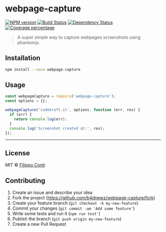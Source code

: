 # webpage-capture 
[![NPM version][npm-image]][npm-url] [![Build Status][travis-image]][travis-url] [![Dependency Status][daviddm-image]][daviddm-url] [![Coverage percentage][coveralls-image]][coveralls-url]
> A super simple way to capture webpages screenshots using phantomjs.

## Installation

```sh
npm install --save webpage-capture
```

## Usage

```js
const webpageCapture = require('webpage-capture');
const options = {};

webpageCapture('codekraft.it', options, function (err, res) {
  if (err) {
    return console.log(err);
  }
  console.log('Screenshot created at:', res);
});
```

---

## License

MIT © [Filippo Conti]()

## Contributing

1. Create an issue and describe your idea
2. Fork the project (https://github.com/b4dnewz/webpage-capture/fork)
3. Create your feature branch (`git checkout -b my-new-feature`)
4. Commit your changes (`git commit -am 'Add some feature'`)
5. Write some tests and run it (`npm run test'`)
6. Publish the branch (`git push origin my-new-feature`)
7. Create a new Pull Request

[npm-image]: https://badge.fury.io/js/webpage-capture.svg
[npm-url]: https://npmjs.org/package/webpage-capture
[travis-image]: https://travis-ci.org/b4dnewz/webpage-capture.svg?branch=master
[travis-url]: https://travis-ci.org/b4dnewz/webpage-capture
[daviddm-image]: https://david-dm.org/b4dnewz/webpage-capture.svg?theme=shields.io
[daviddm-url]: https://david-dm.org/b4dnewz/webpage-capture
[coveralls-image]: https://coveralls.io/repos/b4dnewz/webpage-capture/badge.svg
[coveralls-url]: https://coveralls.io/r/b4dnewz/webpage-capture
